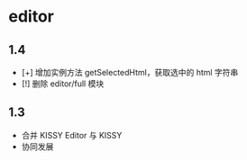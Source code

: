 # editor

## 1.4

 - [+] 增加实例方法 getSelectedHtml，获取选中的 html 字符串
 - [!] 删除 editor/full 模块

## 1.3

 - 合并 KISSY Editor 与 KISSY
 - 协同发展
